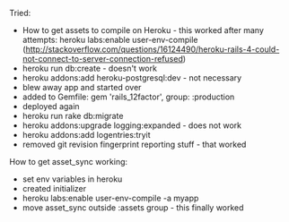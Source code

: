 Tried:
* How to get assets to compile on Heroku - this worked after many attempts: heroku labs:enable user-env-compile (http://stackoverflow.com/questions/16124490/heroku-rails-4-could-not-connect-to-server-connection-refused)
* heroku run db:create - doesn't work
* heroku addons:add heroku-postgresql:dev - not necessary
* blew away app and started over
* added to Gemfile: gem 'rails_12factor', group: :production
* deployed again
* heroku run rake db:migrate
* heroku addons:upgrade logging:expanded - does not work
* heroku addons:add logentries:tryit
* removed git revision fingerprint reporting stuff - that worked

How to get asset_sync working:
* set env variables in heroku
* created initializer
* heroku labs:enable user-env-compile -a myapp
* move asset_sync outside :assets group - this finally worked
